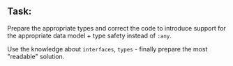 ## Task:

Prepare the appropriate types and correct the code to introduce support 
for the appropriate data model + type safety instead of `:any`.

Use the knowledge about `interfaces`, `types` - finally prepare the most "readable" solution.
